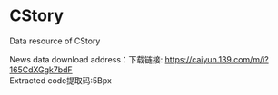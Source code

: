 # CStory
Data resource of CStory

News data download address：下载链接: https://caiyun.139.com/m/i?165CdXGgk7bdF  
Extracted code提取码:5Bpx  

